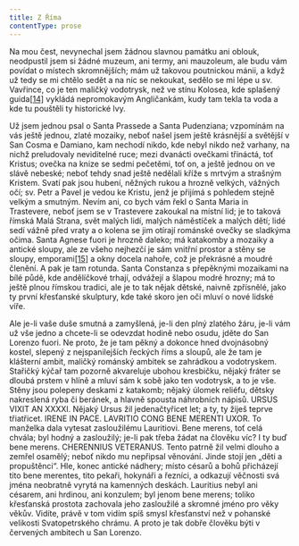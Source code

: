 ```yaml
---
title: Z Říma
contentType: prose
---
```


Na mou čest, nevynechal jsem žádnou slavnou památku ani oblouk, neodpustil jsem si žádné muzeum, ani termy, ani mauzoleum, ale budu vám povídat o místech skromnějších; mám už takovou poutnickou mánii, a když už tedy se mi chtělo sedět a na nic se nekoukat, sedělo se mi lépe u sv. Vavřince, co je ten maličký vodotrysk, než ve stínu Kolosea, kde splašený guida[\[14\]](./resources/undefined) vykládá nepromokavým Angličankám, kudy tam tekla ta voda a kde tu pouštěli ty historické lvy.

Už jsem jednou psal o Santa Prassede a Santa Pudenziana; vzpomínám na vás ještě jednou, zlaté mozaiky, neboť našel jsem ještě krásnější a světější v San Cosma e Damiano, kam nechodí nikdo, kde nebyl nikdo než varhany, na nichž preludovaly neviditelné ruce; mezi dvanácti ovečkami třináctá, toť Kristus; ovečka na knize se sedmi pečetěmi, toť on, a ještě jednou on ve slávě nebeské; neboť tehdy snad ještě nedělali kříže s mrtvým a strašným Kristem. Svatí pak jsou hubení, něžných rukou a hrozně velkých, vážných očí; sv. Petr a Pavel je vedou ke Kristu, jenž je přijímá s pohledem stejně velkým a smutným. Nevím ani, co bych vám řekl o Santa Maria in Trastevere, neboť jsem se v Trastevere zakoukal na místní lid; je to taková římská Malá Strana, svět malých lidí, malých náměstíček a malých dětí; lidé sedí vážně před vraty a o kolena se jim otírají románské ovečky se sladkýma očima. Santa Agnese fuori je hrozně daleko; má katakomby a mozaiky a antické sloupy, ale ze všeho nejhezčí je sám vnitřní prostor a stěny se sloupy, emporami[\[15\]](./resources/undefined) a okny docela nahoře, což je překrásné a moudré členění. A pak je tam rotunda. Santa Constanza s přepěknými mozaikami na bílé půdě, kde andělíčkové trhají, odvážejí a šlapou modré hrozny; má to ještě plnou římskou tradici, ale je to tak nějak dětské, naivně zpřísnělé, jako ty první křesťanské skulptury, kde také skoro jen oči mluví o nové lidské víře.

Ale je-li vaše duše smutná a zamyšlená, je-li den plný zlatého žáru, je-li vám už vše jedno a chcete-li se odevzdat hodině nebo osudu, jděte do San Lorenzo fuori. Ne proto, že je tam pěkný a dokonce hned dvojnásobný kostel, slepený z nejspanilejších řeckých říms a sloupů, ale že tam je klášterní ambit, maličký románský ambitek se zahrádkou a vodotryskem. Stařičký kýčař tam pozorně akvareluje ubohou kresbičku, nějaký fráter se dloubá prstem v hlíně a mluví sám k sobě jako ten vodotrysk, a to je vše. Stěny jsou polepeny deskami z katakomb; nějaký úlomek reliéfu, dětsky nakreslená ryba či beránek, a hlavně spousta náhrobních nápisů. URSUS VIXIT AN XXXXI. Nějaký Ursus žil jedenačtyřicet let; a ty, ty žiješ teprve třiatřicet. IRENE IN PACE. LAVRITIO CONG BENE MERENTI UXOR. To manželka dala vytesat zasloužilému Lauritiovi. Bene merens, toť celá chvála; byl hodný a zasloužilý; je-li pak třeba žádat na člověku víc? I ty buď bene merens. CHERENNIUS VETERANUS. Tento patrně žil velmi dlouho a zemřel osamělý; neboť nikdo mu nepřipsal věnování. Jinde stojí jen „děti a propuštěnci“. Hle, konec antické nádhery; místo césarů a bohů přicházejí tito bene merentes, tito pekaři, hokynáři a řezníci, a odkazují věčnosti svá jména neobratně vyrytá na kamenných deskách. Lauritius nebyl ani césarem, ani hrdinou, ani konzulem; byl jenom bene merens; toliko křesťanská prostota zachovala jeho zasloužilé a skromné jméno pro věky věkův. Vidíte, právě v tom vidím spíš smysl křesťanství než v pohanské velikosti Svatopetrského chrámu. A proto je tak dobře člověku býti v červených ambitech u San Lorenzo.
